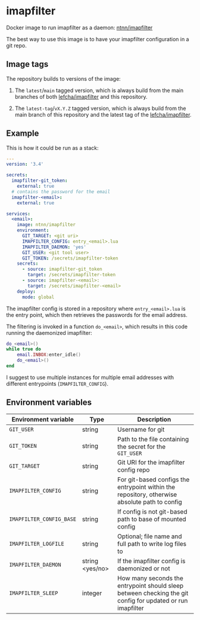 # imapfilter

Docker image to run imapfilter as a daemon: [ntnn/imapfilter](https://hub.docker.com/r/ntnn/imapfilter)

The best way to use this image is to have your imapfilter configuration
in a git repo.

## Image tags

The repository builds to versions of the image:

1. The `latest`/`main` tagged version, which is always build from the
   main branches of both [lefcha/imapfilter][imapfilter] and this
   repository.

2. The `latest-tag`/`vX.Y.Z` tagged version, which is always build from
   the main branch of this repository and the latest tag of the
   [lefcha/imapfilter][imapfilter].

## Example

This is how it could be run as a stack:

```yaml
---
version: '3.4'

secrets:
  imapfilter-git_token:
    external: true
  # contains the password for the email
  imapfilter-<email>:
    external: true

services:
  <email>:
    image: ntnn/imapfilter
    environment:
      GIT_TARGET: <git uri>
      IMAPFILTER_CONFIG: entry_<email>.lua
      IMAPFILTER_DAEMON: 'yes'
      GIT_USER: <git tool user>
      GIT_TOKEN: /secrets/imapfilter-token
    secrets:
      - source: imapfilter-git_token
        target: /secrets/imapfilter-token
      - source: imapfilter-<email>:
        target: /secrets/imapfilter-<email>
    deploy:
      mode: global
```

The imapfilter config is stored in a repository where `entry_<email>.lua` is
the entry point, which then retrieves the passwords for the email
address.

The filtering is invoked in a function `do_<email>`, which results in
this code running the daemonized imapfilter:

```lua
do_<email>()
while true do
    email.INBOX:enter_idle()
    do_<email>()
end
```

I suggest to use multiple instances for multiple email addresses with
different entrypoints (`IMAPFILTER_CONFIG`).

## Environment variables

| Environment variable | Type | Description |
| --- | --- | --- |
| `GIT_USER` | string | Username for git |
| `GIT_TOKEN` | string | Path to the file containing the secret for the `GIT_USER` |
| `GIT_TARGET` | string | Git URI for the imapfilter config repo |
| `IMAPFILTER_CONFIG` | string | For git-based configs the entrypoint within the repository, otherwise absolute path to config |
| `IMAPFILTER_CONFIG_BASE` | string | If config is not git-based path to base of mounted config |
| `IMAPFILTER_LOGFILE` | string | Optional; file name and full path to write log files to |
| `IMAPFILTER_DAEMON` | string <yes/no> | If the imapfilter config is daemonized or not |
| `IMAPFILTER_SLEEP` | integer | How many seconds the entrypoint should sleep between checking the git config for updated or run imapfilter |

[imapfilter]: https://github.com/lefcha/imapfilter
